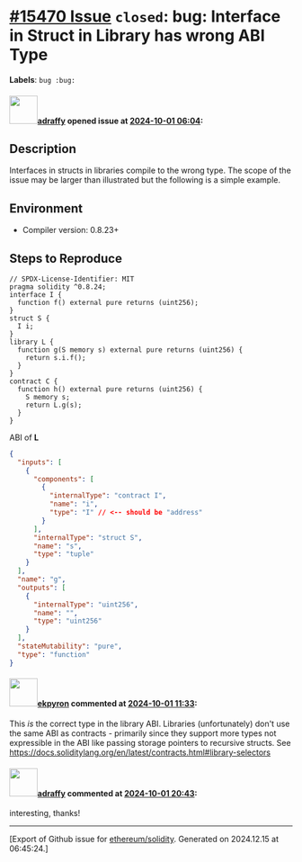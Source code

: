 # [\#15470 Issue](https://github.com/ethereum/solidity/issues/15470) `closed`: bug: Interface in Struct in Library has wrong ABI Type
**Labels**: `bug :bug:`


#### <img src="https://avatars.githubusercontent.com/u/225900?u=1a6ac0f8211f245291608992f6f4b38ec984dfe1&v=4" width="50">[adraffy](https://github.com/adraffy) opened issue at [2024-10-01 06:04](https://github.com/ethereum/solidity/issues/15470):

## Description

Interfaces in structs in libraries compile to the wrong type.  The scope of the issue may be larger than illustrated but the following is a simple example.

## Environment

- Compiler version: 0.8.23+

## Steps to Reproduce

```solidity
// SPDX-License-Identifier: MIT
pragma solidity ^0.8.24;
interface I {
  function f() external pure returns (uint256);
}
struct S {
  I i;
}
library L {
  function g(S memory s) external pure returns (uint256) {
    return s.i.f();
  }
}
contract C {
  function h() external pure returns (uint256) {
    S memory s;
    return L.g(s);
  }
}
```
ABI of **L**
```json
{
  "inputs": [
    {
      "components": [
        {
          "internalType": "contract I",
          "name": "i",
          "type": "I" // <-- should be "address"
        }
      ],
      "internalType": "struct S",
      "name": "s",
      "type": "tuple"
    }
  ],
  "name": "g",
  "outputs": [
    {
      "internalType": "uint256",
      "name": "",
      "type": "uint256"
    }
  ],
  "stateMutability": "pure",
  "type": "function"
}
```

#### <img src="https://avatars.githubusercontent.com/u/1347491?v=4" width="50">[ekpyron](https://github.com/ekpyron) commented at [2024-10-01 11:33](https://github.com/ethereum/solidity/issues/15470#issuecomment-2385538276):

This *is* the correct type in the library ABI. Libraries (unfortunately) don't use the same ABI as contracts - primarily since they support more types not expressible in the ABI like passing storage pointers to recursive structs. See https://docs.soliditylang.org/en/latest/contracts.html#library-selectors

#### <img src="https://avatars.githubusercontent.com/u/225900?u=1a6ac0f8211f245291608992f6f4b38ec984dfe1&v=4" width="50">[adraffy](https://github.com/adraffy) commented at [2024-10-01 20:43](https://github.com/ethereum/solidity/issues/15470#issuecomment-2387038617):

interesting, thanks!


-------------------------------------------------------------------------------



[Export of Github issue for [ethereum/solidity](https://github.com/ethereum/solidity). Generated on 2024.12.15 at 06:45:24.]
